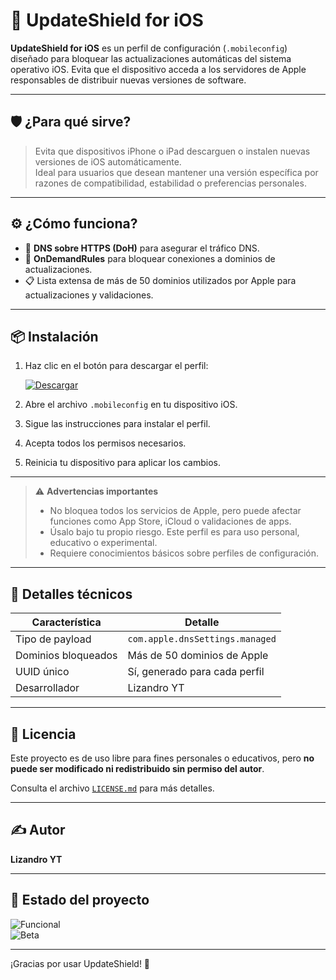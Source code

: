 # 🚀 UpdateShield for iOS

**UpdateShield for iOS** es un perfil de configuración (`.mobileconfig`) diseñado para bloquear las actualizaciones automáticas del sistema operativo iOS. Evita que el dispositivo acceda a los servidores de Apple responsables de distribuir nuevas versiones de software.

---

## 🛡️ ¿Para qué sirve?

> Evita que dispositivos iPhone o iPad descarguen o instalen nuevas versiones de iOS automáticamente.  
> Ideal para usuarios que desean mantener una versión específica por razones de compatibilidad, estabilidad o preferencias personales.

---

## ⚙️ ¿Cómo funciona?

- 🔐 **DNS sobre HTTPS (DoH)** para asegurar el tráfico DNS.
- 🚫 **OnDemandRules** para bloquear conexiones a dominios de actualizaciones.
- 📋 Lista extensa de más de 50 dominios utilizados por Apple para actualizaciones y validaciones.

---

## 📦 Instalación

1. Haz clic en el botón para descargar el perfil:

   [![Descargar](https://img.shields.io/badge/Descargar-UpdateShield--iOS.mobileconfig-blue?style=for-the-badge&logo=download)](https://github.com/LizandroYT/UpdateShield-for-iOS/releases/latest)

2. Abre el archivo `.mobileconfig` en tu dispositivo iOS.
3. Sigue las instrucciones para instalar el perfil.
4. Acepta todos los permisos necesarios.
5. Reinicia tu dispositivo para aplicar los cambios.

---

> ⚠️ **Advertencias importantes**
>
> - No bloquea todos los servicios de Apple, pero puede afectar funciones como App Store, iCloud o validaciones de apps.
> - Úsalo bajo tu propio riesgo. Este perfil es para uso personal, educativo o experimental.
> - Requiere conocimientos básicos sobre perfiles de configuración.

---

## 📁 Detalles técnicos

| Característica           | Detalle                                         |
|--------------------------|-------------------------------------------------|
| Tipo de payload          | `com.apple.dnsSettings.managed`                 |
| Dominios bloqueados      | Más de 50 dominios de Apple                     |
| UUID único               | Sí, generado para cada perfil                   |
| Desarrollador            | Lizandro YT                                     |

---

## 📜 Licencia

Este proyecto es de uso libre para fines personales o educativos, pero **no puede ser modificado ni redistribuido sin permiso del autor**.

Consulta el archivo [`LICENSE.md`](./LICENSE.md) para más detalles.

---

## ✍️ Autor

**Lizandro YT**  

---

## 📌 Estado del proyecto

![Funcional](https://img.shields.io/badge/Estado-Funcional-brightgreen)  
![Beta](https://img.shields.io/badge/Versión-Beta-yellow)

---

¡Gracias por usar UpdateShield! 🙌
